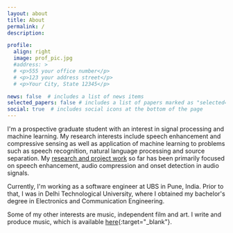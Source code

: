 ```yaml
---
layout: about
title: About
permalink: /
description:

profile:
  align: right
  image: prof_pic.jpg
  #address: >
  # <p>555 your office number</p>
  # <p>123 your address street</p>
  # <p>Your City, State 12345</p>

news: false  # includes a list of news items
selected_papers: false # includes a list of papers marked as "selected={true}"
social: true  # includes social icons at the bottom of the page
---
```


I'm a prospective graduate student with an interest in signal processing and machine learning. My research interests include speech enhancement and compressive sensing as well as application of machine learning to problems such as speech recognition, natural language processing and source separation. My [research and project work](/projects) so far has been primarily focused on speech enhancement, audio compression and onset detection in audio signals.

Currently, I'm working as a software engineer at UBS in Pune, India. Prior to that, I was in Delhi Technological University, where I obtained my bachelor's degree in Electronics and Communication Engineering.

Some of my other interests are music, independent film and art. I write and produce music, which is available [here](https://tarynn.bandcamp.com/){:target="\_blank"}.
